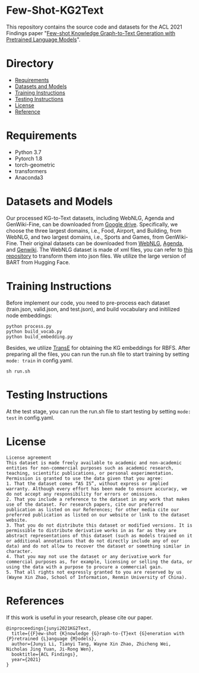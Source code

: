# Few-Shot-KG2Text

This repository contains the source code and datasets for the ACL 2021 Findings paper "[Few-shot Knowledge Graph-to-Text Generation with Pretrained Language Models](https://arxiv.org/pdf/2106.01623.pdf)".

# Directory

- [Requirements](#Requirements)
- [Datasets and Models](#Datasets-and-Models)
- [Training Instructions](#Training-Instructions)
- [Testing Instructions](#Testing-Instructions)
- [License](#License)
- [Reference](#References)

# Requirements

- Python 3.7
- Pytorch 1.8
- torch-geometric 
- transformers
- Anaconda3

# Datasets and Models
Our processed KG-to-Text datasets, including WebNLG, Agenda and GenWiki-Fine, can be downloaded from [Google drive](https://drive.google.com/drive/folders/10W1-Sc8snZJU6_-0uYXOWWGhO6OaU4AO?usp=sharing). Specifically, we choose the three largest domains, i.e., Food, Airport, and Building, from WebNLG, and two largest domains, i.e., Sports and Games, from GenWiki-Fine. Their original datasets can be downloaded from [WebNLG](https://webnlg-challenge.loria.fr/challenge_2017/), [Agenda](https://github.com/rikdz/GraphWriter), and [Genwiki](https://github.com/zhijing-jin/genwiki). The WebNLG dataset is made of xml files, you can refer to [this repository](https://github.com/zhijing-jin/WebNLG_Reader) to transform them into json files. We utilize the large version of BART from Hugging Face.

# Training Instructions

Before implement our code, you need to pre-process each dataset (train.json, valid.json, and test.json), and build vocabulary and initilized node embeddings:

```
python process.py
python build_vocab.py
python build_embedding.py
```

Besides, we utilize [TransE](https://github.com/thunlp/OpenKE) for obtaining the KG embeddings for RBFS. After preparing all the files, you can run the run.sh file to start training by setting ```mode: train``` in config.yaml.

```
sh run.sh 
```

# Testing Instructions

At the test stage, you can run the run.sh file to start testing by setting ```mode: test``` in config.yaml.

# License

```
License agreement
This dataset is made freely available to academic and non-academic entities for non-commercial purposes such as academic research, teaching, scientific publications, or personal experimentation. Permission is granted to use the data given that you agree:
1. That the dataset comes “AS IS”, without express or implied warranty. Although every effort has been made to ensure accuracy, we do not accept any responsibility for errors or omissions. 
2. That you include a reference to the dataset in any work that makes use of the dataset. For research papers, cite our preferred publication as listed on our References; for other media cite our preferred publication as listed on our website or link to the dataset website.
3. That you do not distribute this dataset or modified versions. It is permissible to distribute derivative works in as far as they are abstract representations of this dataset (such as models trained on it or additional annotations that do not directly include any of our data) and do not allow to recover the dataset or something similar in character.
4. That you may not use the dataset or any derivative work for commercial purposes as, for example, licensing or selling the data, or using the data with a purpose to procure a commercial gain.
5. That all rights not expressly granted to you are reserved by us (Wayne Xin Zhao, School of Information, Renmin University of China).
```

# References

If this work is useful in your research, please cite our paper.

```
@inproceedings{junyi2021KG2Text,
  title={{F}ew-shot {K}nowledge {G}raph-to-{T}ext {G}eneration with {P}retrained {L}anguage {M}odels},
  author={Junyi Li, Tianyi Tang, Wayne Xin Zhao, Zhicheng Wei, Nicholas Jing Yuan, Ji-Rong Wen},
  booktitle={ACL Findings},
  year={2021}
}
```

